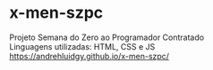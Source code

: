 # x-men-szpc
Projeto Semana do Zero ao Programador Contratado <br>
Linguagens utilizadas: HTML, CSS e JS <br>
https://andrehluidgy.github.io/x-men-szpc/
